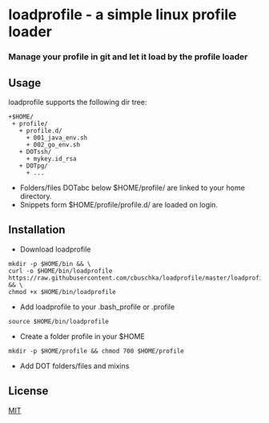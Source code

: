 # loadprofile - a simple linux profile loader

### Manage your profile in git and let it load by the profile loader

## Usage
loadprofile supports the following dir tree:
```
+$HOME/
 + profile/
   + profile.d/
     + 001_java_env.sh
     + 002_go_env.sh
   + DOTssh/
     + mykey.id_rsa
   + DOTpg/
     + ...
```

* Folders/files DOTabc below $HOME/profile/ are linked to your home directory.
* Snippets form $HOME/profile/profile.d/ are loaded on login.

## Installation

* Download loadprofile
```
mkdir -p $HOME/bin && \
curl -o $HOME/bin/loadprofile https://raw.githubusercontent.com/cbuschka/loadprofile/master/loadprofile && \
chmod +x $HOME/bin/loadprofile
```

* Add loadprofile to your .bash_profile or .profile
```
source $HOME/bin/loadprofile
```

* Create a folder profile in your $HOME
```
mkdir -p $HOME/profile && chmod 700 $HOME/profile
```

* Add DOT folders/files and mixins

## License

[MIT](license)

